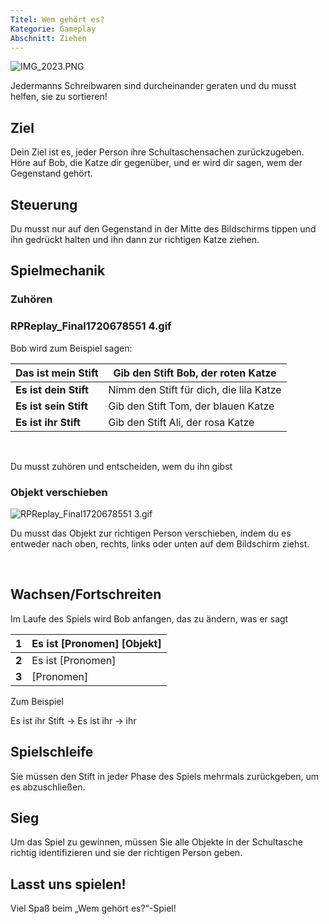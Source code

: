 ```yaml
---
Titel: Wem gehört es?
Kategorie: Gameplay
Abschnitt: Ziehen
---
```

![IMG_2023.PNG](https://help.Studycat.com/hc/article_attachments/34966103260825)

Jedermanns Schreibwaren sind durcheinander geraten und du musst helfen, sie zu sortieren!

## Ziel

Dein Ziel ist es, jeder Person ihre Schultaschensachen zurückzugeben. Höre auf Bob, die Katze dir gegenüber, und er wird dir sagen, wem der Gegenstand gehört.

## Steuerung

Du musst nur auf den Gegenstand in der Mitte des Bildschirms tippen und ihn gedrückt halten und ihn dann zur richtigen Katze ziehen.

## Spielmechanik

### Zuhören

### RPReplay_Final1720678551 4.gif

Bob wird zum Beispiel sagen:

| **Das ist mein Stift** | Gib den Stift Bob, der roten Katze |
| --- | --- |
| **Es ist dein Stift** | Nimm den Stift für dich, die lila Katze |
| **Es ist sein Stift** | Gib den Stift Tom, der blauen Katze |
| **Es ist ihr Stift** | Gib den Stift Ali, der rosa Katze |

 

Du musst zuhören und entscheiden, wem du ihn gibst

### Objekt verschieben

![RPReplay_Final1720678551 3.gif](https://help.Studycat.com/hc/article_attachments/34966668424601)

Du musst das Objekt zur richtigen Person verschieben, indem du es entweder nach oben, rechts, links oder unten auf dem Bildschirm ziehst.

 

## Wachsen/Fortschreiten

Im Laufe des Spiels wird Bob anfangen, das zu ändern, was er sagt 

| **1** | Es ist \[Pronomen] \[Objekt] |
| --- | --- |
| **2** | Es ist \[Pronomen] |
| **3** | \[Pronomen] |

Zum Beispiel

Es ist ihr Stift \-\> Es ist ihr \-\> ihr

## Spielschleife

Sie müssen den Stift in jeder Phase des Spiels mehrmals zurückgeben, um es abzuschließen.

## Sieg

Um das Spiel zu gewinnen, müssen Sie alle Objekte in der Schultasche richtig identifizieren und sie der richtigen Person geben.

## Lasst uns spielen!

Viel Spaß beim „Wem gehört es?“-Spiel!